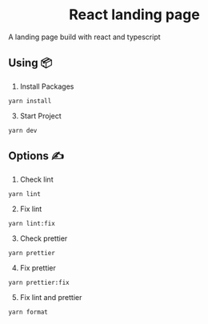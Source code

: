 <h1 align='center'>React landing page</h1>

A landing page build with react and typescript

## **Using 📦**

1. Install Packages

```
yarn install
```

3. Start Project

```
yarn dev
```

## **Options ✍️**

1. Check lint

```
yarn lint
```

2. Fix lint

```
yarn lint:fix
```

3. Check prettier

```
yarn prettier
```

4. Fix prettier

```
yarn prettier:fix
```

5. Fix lint and prettier

```
yarn format
```
